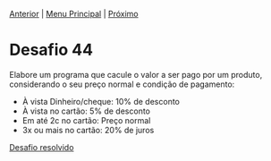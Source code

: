 [Anterior](Desafio043.md) | [Menu Principal](/README.md/) | [Próximo](Desafio045.md)  

# Desafio 44  

 Elabore um programa que cacule o valor a ser pago por um produto, considerando o seu preço normal e condição de pagamento:  
- À vista Dinheiro/cheque: 10% de desconto  
- À vista no cartão: 5% de desconto  
- Em até 2c no cartão: Preço normal  
- 3x ou mais no cartão: 20% de juros  
 

[Desafio resolvido](/Desafios/desafio044.py/)